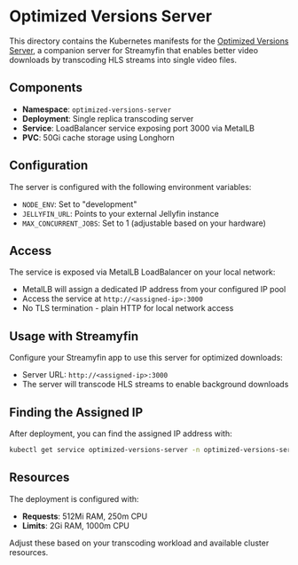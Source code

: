 # Optimized Versions Server

This directory contains the Kubernetes manifests for the [Optimized Versions Server](https://github.com/streamyfin/optimized-versions-server), a companion server for Streamyfin that enables better video downloads by transcoding HLS streams into single video files.

## Components

- **Namespace**: `optimized-versions-server`
- **Deployment**: Single replica transcoding server
- **Service**: LoadBalancer service exposing port 3000 via MetalLB
- **PVC**: 50Gi cache storage using Longhorn

## Configuration

The server is configured with the following environment variables:

- `NODE_ENV`: Set to "development"
- `JELLYFIN_URL`: Points to your external Jellyfin instance
- `MAX_CONCURRENT_JOBS`: Set to 1 (adjustable based on your hardware)

## Access

The service is exposed via MetalLB LoadBalancer on your local network:
- MetalLB will assign a dedicated IP address from your configured IP pool
- Access the service at `http://<assigned-ip>:3000`
- No TLS termination - plain HTTP for local network access

## Usage with Streamyfin

Configure your Streamyfin app to use this server for optimized downloads:
- Server URL: `http://<assigned-ip>:3000`
- The server will transcode HLS streams to enable background downloads

## Finding the Assigned IP

After deployment, you can find the assigned IP address with:
```bash
kubectl get service optimized-versions-server -n optimized-versions-server
```

## Resources

The deployment is configured with:
- **Requests**: 512Mi RAM, 250m CPU
- **Limits**: 2Gi RAM, 1000m CPU

Adjust these based on your transcoding workload and available cluster resources. 